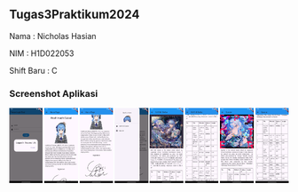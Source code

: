 ## Tugas3Praktikum2024

Nama       : Nicholas Hasian

NIM        : H1D022053

Shift Baru : C


### Screenshot Aplikasi

<div style="display: flex; justify-content: space-between;">

 <img src="images/SS/login.png" alt="Tampilan Perkenalan" style="width: 12%;">
 <img src="images/SS/home1.png" alt="Tampilan Perkenalan" style="width: 12%;">
 <img src="images/SS/home2.png" alt="Tampilan Perkenalan" style="width: 12%;">
 <img src="images/SS/sidemenu.png" alt="Tampilan Perkenalan" style="width: 12%;">
 <img src="images/SS/still1.png" alt="Tampilan Perkenalan" style="width: 12%;">
 <img src="images/SS/still2.png" alt="Tampilan Perkenalan" style="width: 12%;">
 <img src="images/SS/specter1.png" alt="Tampilan Perkenalan" style="width: 12%;">
 <img src="images/SS/specter2.png" alt="Tampilan Perkenalan" style="width: 12%;">


</div>
